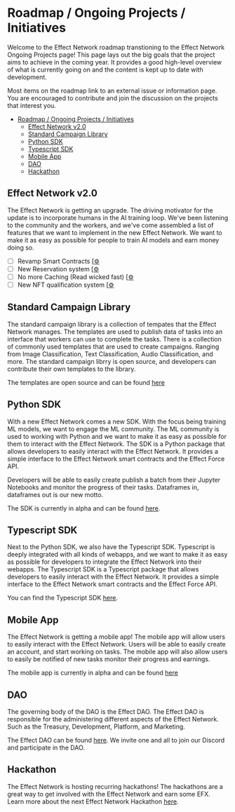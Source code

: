 # Roadmap / Ongoing Projects / Initiatives 

Welcome to the Effect Network roadmap transtioning to the Effect Network Ongoing Projects page! This page lays out the big goals that the project aims to achieve in the coming year.
It provides a good high-level overview of what is currently going on and the content is kept up to date with development.

Most items on the roadmap link to an external issue or information page. You are
encouraged to contribute and join the discussion on the projects that interest
you.

<!-- TOC -->
- [Roadmap / Ongoing Projects / Initiatives](#roadmap--ongoing-projects--initiatives)
  - [Effect Network v2.0](#effect-network-v20)
  - [Standard Campaign Library](#standard-campaign-library)
  - [Python SDK](#python-sdk)
  - [Typescript SDK](#typescript-sdk)
  - [Mobile App](#mobile-app)
  - [DAO](#dao)
  - [Hackathon](#hackathon)
<!-- /TOC -->

## Effect Network v2.0

The Effect Network is getting an upgrade.
The driving motivator for the update is to incorporate humans in the AI training loop.
We've been listening to the community and the workers, and we've come assembled a list of features that we want to implement in the new Effect Network.
We want to make it as easy as possible for people to train AI models and earn money doing so.

- [ ] Revamp Smart Contracts [[⚙](https://github.com/effectai)
- [ ] New Reservation system [[⚙](https://github.com/effectai)
- [ ] No more Caching (Read wicked fast) [[⚙](https://github.com/effectai)
- [ ] New NFT qualification system [[⚙](https://github.com/effectai)

## Standard Campaign Library

The standard campaign library is a collection of tempates that the Effect Network manages. 
The templates are used to publish data of tasks into an interface that workers can use to complete the tasks.
There is a collection of commonly used templates that are used to create campaigns.
Ranging from Image Classification, Text Classification, Audio Classification, and more.
The standard campaign librry is open source, and developers can contribute their own templates to the library.

The templates are open source and can be found [here](https://github.com/effectai/)

## Python SDK

With a new Effect Network comes a new SDK. With the focus being training ML models, we want to engage the ML community. The ML community is used to working with Python and we want to make it as easy as possible for them to interact with the Effect Network.
The SDK is a Python package that allows developers to easily interact with the Effect Network. It provides a simple interface to the Effect Network smart contracts and the Effect Force API.

Developers will be able to easily create publish a batch from their Jupyter Notebooks and monitor the progress of their tasks. Dataframes in, dataframes out is our new motto.

The SDK is currently in alpha and can be found [here](https://github.com/effectai).

## Typescript SDK

Next to the Python SDK, we also have the Typescript SDK.
Typescript is deeply integrated with all kinds of webapps, and we want to make it as easy as possible for developers to integrate the Effect Network into their webapps.
The Typescript SDK is a Typescript package that allows developers to easily interact with the Effect Network. It provides a simple interface to the Effect Network smart contracts and the Effect Force API.

You can find the Typescript SDK [here](https://github.com/effectai/effect-js).

## Mobile App

The Effect Network is getting a mobile app! The mobile app will allow users to easily interact with the Effect Network. Users will be able to easily create an account, and start working on tasks. The mobile app will also allow users to easily be notified of new tasks monitor their progress and earnings.

The mobile app is currently in alpha and can be found [here](https://github.com/effectai/)

## DAO

The governing body of the DAO is the Effect DAO. The Effect DAO is responsible for the administering different aspects of the Effect Network. Such as the Treasury, Development, Platform, and Marketing.

The Effect DAO can be found [here](https://dao.effect.network).
We invite one and all to join our Discord and participate in the DAO.

## Hackathon

The Effect Network is hosting recurring hackathons!
The hackathons are a great way to get involved with the Effect Network and earn some EFX.
Learn more about the next Effect Network Hackathon [here](https://effect.network/hackathon).
